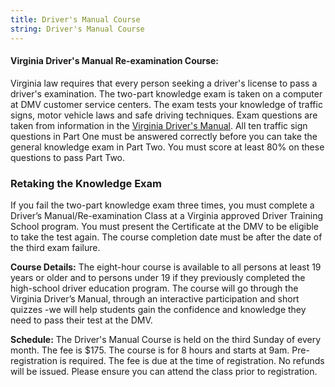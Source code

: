 ```yaml
---
title: Driver's Manual Course
string: Driver's Manual Course
---
```


#### Virginia Driver's Manual Re-examination Course:

Virginia law requires that every person seeking a driver's license to pass a driver's examination. The two-part knowledge exam is taken on a computer at DMV customer service centers. The exam tests your knowledge of traffic signs, motor vehicle laws and safe driving techniques. Exam questions are taken from information in the [Virginia Driver's Manual](https://https://www.dmv.virginia.gov/drivers/#manual.asp). All ten traffic sign questions in Part One must be answered correctly before you can take the general knowledge exam in Part Two. You must score at least 80% on these questions to pass Part Two.

### Retaking the Knowledge Exam

If you fail the two-part knowledge exam three times, you must complete a Driver’s Manual/Re-examination Class at a Virginia approved Driver Training School program. You must present the Certificate at the DMV to be eligible to take the test again. The course completion date must be after the date of the third exam failure.

**Course Details:** The eight-hour course is available to all persons at least 19 years or older and to persons under 19 if they previously completed the high-school driver education program. The course will go through the Virginia Driver’s Manual, through an interactive participation and short quizzes -we will help students gain the confidence and knowledge they need to pass their test at the DMV.

**Schedule:** The Driver's Manual Course is held on the third Sunday of every month. The fee is \$175. The course is for 8 hours and starts at 9am. Pre-registration is required. The fee is due at the time of registration. No refunds will be issued. Please ensure you can attend the class prior to registration.
